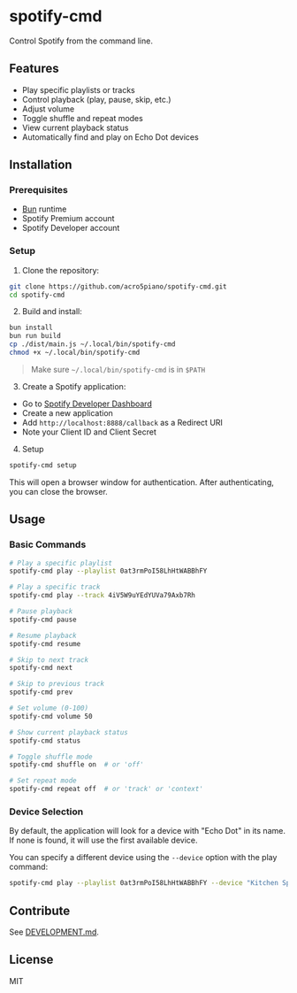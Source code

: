 # spotify-cmd

Control Spotify from the command line.

## Features

- Play specific playlists or tracks
- Control playback (play, pause, skip, etc.)
- Adjust volume
- Toggle shuffle and repeat modes
- View current playback status
- Automatically find and play on Echo Dot devices

## Installation

### Prerequisites

- [Bun](https://bun.sh/) runtime
- Spotify Premium account
- Spotify Developer account

### Setup

1. Clone the repository:

```bash
git clone https://github.com/acro5piano/spotify-cmd.git
cd spotify-cmd
```

2. Build and install:

```bash
bun install
bun run build
cp ./dist/main.js ~/.local/bin/spotify-cmd
chmod +x ~/.local/bin/spotify-cmd
```

> Make sure `~/.local/bin/spotify-cmd` is in `$PATH`

3. Create a Spotify application:

- Go to [Spotify Developer Dashboard](https://developer.spotify.com/dashboard)
- Create a new application
- Add `http://localhost:8888/callback` as a Redirect URI
- Note your Client ID and Client Secret

4. Setup

```bash
spotify-cmd setup
```

This will open a browser window for authentication. After authenticating, you can close the browser.

## Usage

### Basic Commands

```bash
# Play a specific playlist
spotify-cmd play --playlist 0at3rmPoI58LhHtWABBhFY

# Play a specific track
spotify-cmd play --track 4iV5W9uYEdYUVa79Axb7Rh

# Pause playback
spotify-cmd pause

# Resume playback
spotify-cmd resume

# Skip to next track
spotify-cmd next

# Skip to previous track
spotify-cmd prev

# Set volume (0-100)
spotify-cmd volume 50

# Show current playback status
spotify-cmd status

# Toggle shuffle mode
spotify-cmd shuffle on  # or 'off'

# Set repeat mode
spotify-cmd repeat off  # or 'track' or 'context'
```

### Device Selection

By default, the application will look for a device with "Echo Dot" in its name. If none is found, it will use the first available device.

You can specify a different device using the `--device` option with the play command:

```bash
spotify-cmd play --playlist 0at3rmPoI58LhHtWABBhFY --device "Kitchen Speaker"
```

## Contribute

See [DEVELOPMENT.md](./DEVELOPMENT.md).

## License

MIT
